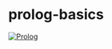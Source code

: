# prolog-basics
[![Prolog](https://img.shields.io/badge/Lenguajes-Prolog-red)](https://www.swi-prolog.org/)
